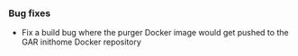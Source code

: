 ### Bug fixes

- Fix a build bug where the purger Docker image would get pushed to the GAR inithome Docker repository
